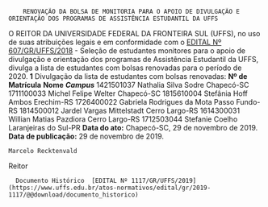         RENOVAÇÃO DA BOLSA DE MONITORIA PARA O APOIO DE DIVULGAÇÃO E ORIENTAÇÃO DOS PROGRAMAS DE ASSISTÊNCIA ESTUDANTIL DA UFFS  

 O REITOR DA UNIVERSIDADE FEDERAL DA FRONTEIRA SUL (UFFS), no uso de suas atribuições legais e em conformidade com o [EDITAL Nº 607/GR/UFFS/2018](https://www.uffs.edu.br/atos-normativos/edital/gr/2018-0607) - Seleção de estudantes monitores para o apoio de divulgação e orientação dos programas de Assistência Estudantil da UFFS, divulga a lista de estudantes com bolsas renovadas para o período de 2020.   **1**  Divulgação da lista de estudantes com bolsas renovadas:     **Nº de Matrícula**   **Nome**    ***Campus***      1421501037   Nathalia Silva Sodre   Chapecó-SC     1711100033   Michel Felipe Welter   Chapecó-SC     1815610004   Stefânia Hoff Ambos   Erechim-RS     1726400022   Gabriela Rodrigues da Mota   Passo Fundo-RS     1814500012   Jardel Vargas Mittelstadt   Cerro Largo-RS     1614300031   Willian Matias Pazdiora   Cerro Largo-RS     1712503044   Stefanie Coelho   Laranjeiras do Sul-PR            **Data do ato:** Chapecó-SC, 29 de novembro de 2019.   
 **Data de publicação:**  29 de novembro de 2019. 

    Marcelo Recktenvald   
 Reitor 

      Documento Histórico  [EDITAL Nº 1117/GR/UFFS/2019](https://www.uffs.edu.br/atos-normativos/edital/gr/2019-1117/@@download/documento_historico)     
      